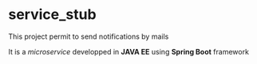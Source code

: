 # service_stub

This project permit to send notifications by mails

It is a _microservice_ developped in __JAVA EE__ using __Spring Boot__ framework
